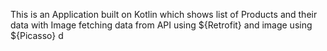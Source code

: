 This is an Application built on Kotlin which shows list of Products and their data with Image fetching data from API using ${Retrofit} and image using ${Picasso}
d